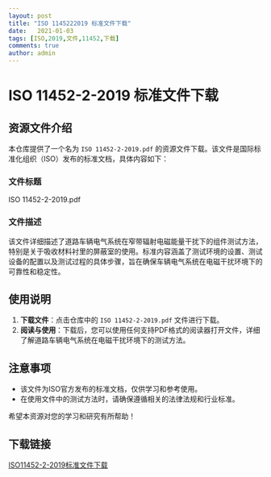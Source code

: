 ```yaml
---
layout: post
title: "ISO 1145222019 标准文件下载"
date:   2021-01-03
tags: [ISO,2019,文件,11452,下载]
comments: true
author: admin
---
```

# ISO 11452-2-2019 标准文件下载

## 资源文件介绍

本仓库提供了一个名为 `ISO 11452-2-2019.pdf` 的资源文件下载。该文件是国际标准化组织（ISO）发布的标准文档，具体内容如下：

### 文件标题
ISO 11452-2-2019.pdf

### 文件描述
该文件详细描述了道路车辆电气系统在窄带辐射电磁能量干扰下的组件测试方法，特别是关于吸收材料衬里的屏蔽室的使用。标准内容涵盖了测试环境的设置、测试设备的配置以及测试过程的具体步骤，旨在确保车辆电气系统在电磁干扰环境下的可靠性和稳定性。

## 使用说明

1. **下载文件**：点击仓库中的 `ISO 11452-2-2019.pdf` 文件进行下载。
2. **阅读与使用**：下载后，您可以使用任何支持PDF格式的阅读器打开文件，详细了解道路车辆电气系统在电磁干扰环境下的测试方法。

## 注意事项

- 该文件为ISO官方发布的标准文档，仅供学习和参考使用。
- 在使用文件中的测试方法时，请确保遵循相关的法律法规和行业标准。

希望本资源对您的学习和研究有所帮助！

## 下载链接

[ISO11452-2-2019标准文件下载](https://pan.quark.cn/s/73c9d545f917)